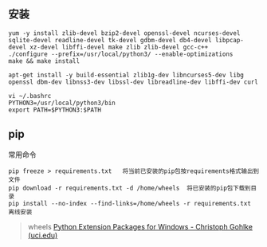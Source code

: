 ## 安装

```
yum -y install zlib-devel bzip2-devel openssl-devel ncurses-devel sqlite-devel readline-devel tk-devel gdbm-devel db4-devel libpcap-devel xz-devel libffi-devel make zlib zlib-devel gcc-c++
./configure --prefix=/usr/local/python3/ --enable-optimizations
make && make install
```

```
apt-get install -y build-essential zlib1g-dev libncurses5-dev libg openssl dbm-dev libnss3-dev libssl-dev libreadline-dev libffi-dev curl
```

```
vi ~/.bashrc
PYTHON3=/usr/local/python3/bin
export PATH=$PYTHON3:$PATH
```



## pip

常用命令

```shell
pip freeze > requirements.txt   将当前已安装的pip包按requirements格式输出到文件
pip download -r requirements.txt -d /home/wheels  将已安装的pip包下载到目录
pip install --no-index --find-links=/home/wheels -r requirements.txt 离线安装
```



> wheels [Python Extension Packages for Windows - Christoph Gohlke (uci.edu)](https://www.lfd.uci.edu/~gohlke/pythonlibs/#ta-lib)

